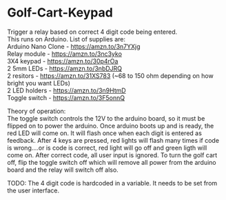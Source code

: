# Golf-Cart-Keypad
Trigger a relay based on correct 4 digit code being entered.   
This runs on Arduino. List of supplies are:  
	Arduino Nano Clone - https://amzn.to/3n7YXjg  
	Relay module - https://amzn.to/3nc3yko  
	3X4 keypad - https://amzn.to/30p4rOa  
	2 5mm LEDs - https://amzn.to/3nbDJRQ  
	2 resitors - https://amzn.to/31XS783 (~68 to 150 ohm depending on how bright you want LEDs)  
	2 LED holders - https://amzn.to/3n9HtmD  
	Toggle switch - https://amzn.to/3F5onnQ  

Theory of operation:  
The toggle switch controls the 12V to the arduino board, so it must be flipped on to power the arduino. Once arduino boots up and is ready, the red LED will come on. It will flash once when each digit is entered as feedback. After 4 keys are pressed, red lights will flash many times if code is wrong....or is code is correct, red light will go off and green ligth will come on. After correct code, all user input is ignored. To turn the golf cart off, flip the toggle switch off which will remove all power from the arduino board and the relay will switch off also.  

TODO: The 4 digit code is hardcoded in a variable. It needs to be set from the user interface.  
